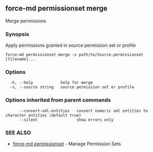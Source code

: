 ## force-md permissionset merge

Merge permissions

### Synopsis

Apply permissions granted in source permission set or profile

```
force-md permissionset merge -s path/to/Source.permissionset [filename]...
```

### Options

```
  -h, --help            help for merge
  -s, --source string   source permission set or profile
```

### Options inherited from parent commands

```
      --convert-xml-entities   convert numeric xml entities to character entities (default true)
      --silent                 show errors only
```

### SEE ALSO

* [force-md permissionset](force-md_permissionset.md)	 - Manage Permission Sets

